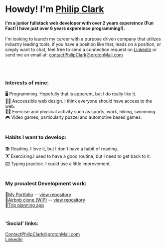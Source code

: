 # Howdy! I'm [Philip Clark](https://philip-clark.github.io/)

**I'm a junior fullstack web developer with over 2 years expereince (Fun Fact! I have just over 6 years expereince programming!).**<br><br>
I'm looking to launch my career with a purpose driven company that utilizes industry leading tools, if you have a position like that, leads on a position, or simply want to chat, feel free to send a connection request on [LinkedIn](https://www.linkedin.com/in/-philip-clark/) or send me an email at: [contactPhilipClark@protonMail.com](mailto:contactPhilipClark@protonmail.com)

<br>
<br>


### Interests of mine:
🖥️  Programming. Hopefully that is apparent, but I do really like it.
<br>👨‍🦯  Asccessible web design. I think everyone should have access to the web.
<br>🏋️‍♂️  Exercise and physical activity such as sports, work, hiking, swimming.
<br>🎮  Video games, particularly puzzel and automotive based games.
<br>
<br>
### Habits I want to develop:
📚 Reading. I love it, but I don't have a habit of reading.
<br>🏋️ Exercising.I used to have a good routine, but I need to get back to it.
<br>⌨️ Typing practice. I could use a little improvement.
<br><br>
### My proudest Development work:
🔹[My Portfolio](philip-clark.github.io) -- [view repository](https://github.com/Philip-Clark/philip-clark.github.io)
<br>🔹[Airbnb clone (WIP)](https://philip-clark.github.io/airbnb-clone/) -- [view repository](https://github.com/Philip-Clark/airbnb-clone)
<br>🔹[Trip planning app](https://github.com/Philip-Clark/trip-planner)
<br><br>
### 'Social' links: 
[ContactPhilipClark@protonMail.com](mailto:contactPhilipClark@protonMail.com)
<br>[LinkedIn](https://www.linkedin.com/in/-philip-clark/)
<br><br>
<!-- ## Stats: -->


<!-- <br><br><br>
![620A4608](https://user-images.githubusercontent.com/56705400/173844493-32980f1e-b68c-4024-99e3-c227385179e6.jpg) -->

<!-- <br><br>
Feel free to look through some of my repositories.

# [My Website](https://github.com/Philip-Clark/philip-clark.github.io)
![](https://user-images.githubusercontent.com/56705400/177423394-396b8494-31ad-43b8-9f52-cc122c779456.png)

# [Android Trip Planner App](https://github.com/Philip-Clark/trip-planner)
![Planner app (1)](https://user-images.githubusercontent.com/56705400/197614295-a9adaf03-5a9f-48ad-a07e-ac3bcf30d73a.png)
![Planner app 2](https://user-images.githubusercontent.com/56705400/197616118-3063fc60-2164-4c33-b713-3b5348b3052a.png)

# [Elliot's coffee shop](https://github.com/Philip-Clark/Elliots_Coffee_Shop)
![Elliots Collage](https://user-images.githubusercontent.com/56705400/174135920-afd191c6-c6df-42e5-ba55-0c4a041f15fa.png)


# [My old Portfolio](https://github.com/Philip-Clark/old_Porfolio)


# [Quotrr](https://github.com/Philip-Clark/Quotrr)


# [SimpleAndroidClockApp](https://github.com/Philip-Clark/SimpleAndroidClockApp) -->









<!---
Philip-Clark/Philip-Clark is a ✨ special ✨ repository because its `README.md` (this file) appears on your GitHub profile.
You can click the Preview link to take a look at your changes.
--->
